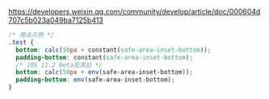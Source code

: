 https://developers.weixin.qq.com/community/develop/article/doc/000604d707c5b023a049ba7125b413

```css
/* 用法示例 */
.test {
  bottom: calc(50px + constant(safe-area-inset-bottom));
  padding-bottom: constant(safe-area-inset-bottom);
  /* iOS 11.2 beta及其后 */
  bottom: calc(50px + env(safe-area-inset-bottom));
  padding-bottom: env(safe-area-inset-bottom);
}
```
